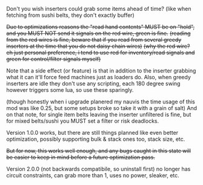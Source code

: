 Don't you wish inserters could grab some items ahead of time? (like when fetching from sushi belts, they don't exactly buffer)

~~Due to optimizations reasons the "read hand contents" MUST be on "hold", and you MUST NOT send it signals on the red wire, green is fine.~~
~~(reading from the red wires is fine, beware that if you read from several greedy inserters at the time that you do not daisy chain wires)~~
~~(why the red wire? eh just personal preference, i tend to use red for inventory/read signals and green for control/filter signals myself)~~

Note that a side effect (or feature) is that in addition to the inserter grabbing what it can it'll force feed machines just as loaders do.
Also, when greedy inserters are idle they don't use any scripting, each 180 degree swing however triggers some lua, so use these sparingly. 

(though honestly when i upgrade planered my nauvis the time usage of this mod was like 0.25, but some setups broke so take it with a grain of salt)
And on that note, for single item belts leaving the inserter unfiltered is fine, but for mixed belts/sushi you MUST set a filter or risk deadlocks.

Version 1.0.0 works, but there are still things planned like even better optimization, possibly supporting bulk & stack ones too, stack size, etc.

~~But for now, this works well enough, and any bugs caught in this state will be easier to keep in mind before a future optimization pass.~~

Version 2.0.0 (not backwards compatibile, so uninstall first) no longer has circuit constraints, can grab more than 1, uses no power, sleaker, etc.
